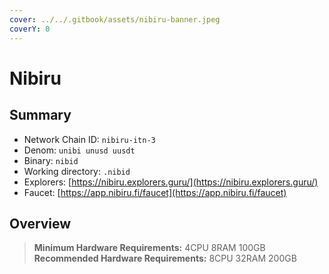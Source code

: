 ```yaml
---
cover: ../../.gitbook/assets/nibiru-banner.jpeg
coverY: 0
---
```


# Nibiru

## Summary

* Network Chain ID: `nibiru-itn-3`
* Denom: `unibi unusd uusdt`
* Binary: `nibid`
* Working directory: `.nibid`
* Explorers: [https://nibiru.explorers.guru/](https://nibiru.explorers.guru/)
* Faucet: [https://app.nibiru.fi/faucet](https://app.nibiru.fi/faucet)

## Overview

> **Minimum Hardware Requirements:** 4CPU 8RAM 100GB \
> **Recommended Hardware Requirements:** 8CPU 32RAM 200GB
